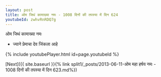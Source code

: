 ```yaml
---
layout: post
title: ओम जिथं कामाख्या नमः - 1008 दिनों की तपस्या में दिन 624
youtubeId: zwhvRnRDQ7g
---
```

 
 
 ओम जिथं कामाख्या नमः  
 
 -  ज्याने प्रेमाचा देव जिंकला आहे 
 
  
 
  
 
 
 
 
 
 


{% include youtubePlayer.html id=page.youtubeId %}
 
[Next]({{ site.baseurl }}{% link  split1/_posts/2013-06-11-ओम महा हर्षय नमः - 1008 दिनों की तपस्या में दिन 623.md%})
 
